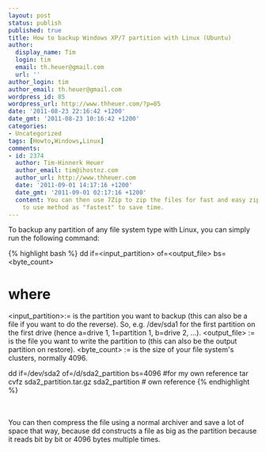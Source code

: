 ```yaml
---
layout: post
status: publish
published: true
title: How to backup Windows XP/7 partition with Linux (Ubuntu)
author:
  display_name: Tim
  login: tim
  email: th.heuer@gmail.com
  url: ''
author_login: tim
author_email: th.heuer@gmail.com
wordpress_id: 85
wordpress_url: http://www.thheuer.com/?p=85
date: '2011-08-23 22:16:42 +1200'
date_gmt: '2011-08-23 10:16:42 +1200'
categories:
- Uncategorized
tags: [Howto,Windows,Linux]
comments:
- id: 2374
  author: Tim-Hinnerk Heuer
  author_email: tim@ihostnz.com
  author_url: http://www.thheuer.com
  date: '2011-09-01 14:17:16 +1200'
  date_gmt: '2011-09-01 02:17:16 +1200'
  content: You can then use 7Zip to zip the files for fast and easy zipping. Be sure
    to use method as "fastest" to save time.
---
```

<p>To backup any partition of any file system type with Linux, you can simply run the following command:</p>

{% highlight bash %}
dd if=<input_partition> of=<output_file> bs=<byte_count>


# where
<input_partition>:= is the partition you want to backup (this can also be a file if you want to do the reverse). So, e.g. /dev/sda1 for the first partition on the first drive (hence a=drive 1, 1=partition 1, b=drive 2, ...).
<output_file> := is the file you want to write the partition to (this can also be the output partition on restore).
<byte_count> := is the size of your file system's clusters, normally 4096.

dd if=/dev/sda2 of=/d/sda2_partition bs=4096 #for my own reference
tar cvfz sda2_partition.tar.gz sda2_partition # own reference
{% endhighlight %}
<p><br/><br />
You can then compress the file using a normal archiver and save a lot of space that way, because dd constructs a file as big as the partition because it reads bit by bit or 4096 bytes multiple times.</p>
